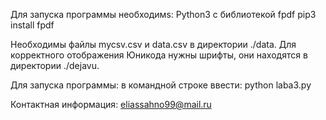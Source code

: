Для запуска программы необходимs:
Python3 с библиотекой fpdf
pip3 install fpdf

Необходимы файлы mycsv.csv и data.csv в директории ./data.
Для корректного отображения Юникода нужны шрифты, они находятся в директории ./dejavu.

Для запуска программы:
в командной строке ввести: python laba3.py

Контактная информация: eliassahno99@mail.ru
